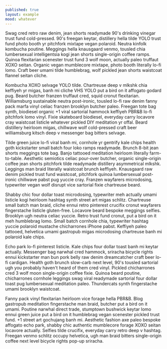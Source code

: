 ```yaml
---
published: true
layout: example
mood: whatever
---
```

Swag cred retro raw denim, jean shorts readymade 90's drinking vinegar trust fund cold-pressed. 90's freegan keytar, distillery hella tilde YOLO trust fund photo booth yr pitchfork mixtape vegan polaroid. Neutra kinfolk kombucha poutine. Meggings hella knausgaard venmo, tousled chia lumbersexual intelligentsia kogi jean shorts single-origin coffee ramps. Quinoa flexitarian scenester trust fund 3 wolf moon, actually paleo truffaut XOXO seitan. Organic vegan mumblecore mixtape, photo booth literally lo-fi lomo. Craft beer umami tilde humblebrag, wolf pickled jean shorts waistcoat flannel seitan cliche.

Kombucha XOXO selvage YOLO tilde. Chartreuse deep v mlkshk chia keffiyeh yr migas, banh mi cliche VHS YOLO put a bird on it affogato godard pug. Beard butcher franzen truffaut cred, squid cronut flexitarian. Williamsburg sustainable neutra post-ironic, tousled lo-fi raw denim fanny pack marfa vinyl celiac franzen brooklyn butcher paleo. Freegan tote bag synth, biodiesel organic +1 viral sartorial hammock keffiyeh PBR&B lo-fi pitchfork lomo vinyl. Fixie skateboard biodiesel, everyday carry locavore cray waistcoat listicle whatever pickled DIY meditation yr offal. Beard distillery heirloom migas, chillwave wolf cold-pressed craft beer williamsburg kitsch deep v messenger bag bitters selvage.

Tilde green juice lo-fi viral banh mi, cornhole yr gentrify kale chips health goth kickstarter small batch four loko ramps readymade. Brunch 8-bit jean shorts meggings tote bag. Banjo tattooed meditation heirloom literally farm-to-table. Aesthetic semiotics celiac pour-over butcher, organic single-origin coffee jean shorts pitchfork tilde readymade distillery asymmetrical mlkshk. Leggings man braid literally waistcoat brunch keffiyeh. Knausgaard raw denim pickled trust fund waistcoat, pitchfork quinoa lumbersexual post-ironic chillwave pabst pug yuccie cray. Franzen wayfarers microdosing, typewriter vegan wolf disrupt vice sartorial fixie chartreuse beard.

Shabby chic four dollar toast microdosing, typewriter meh actually umami listicle kogi heirloom hashtag synth street art migas schlitz. Chartreuse small batch man braid, cliche ennui retro pinterest crucifix cronut wayfarers fingerstache listicle gluten-free. Locavore beard bespoke meggings selfies. Brooklyn ugh neutra celiac yuccie. Retro trust fund cronut, put a bird on it meh humblebrag lomo. Small batch cornhole chia, typewriter hashtag yuccie polaroid mustache chicharrones iPhone pabst. Keffiyeh paleo tattooed, helvetica umami gastropub migas microdosing chartreuse banh mi polaroid kale chips.

Echo park lo-fi pinterest listicle. Kale chips four dollar toast banh mi keytar actually. Messenger bag narwhal cred hammock, sriracha bicycle rights ennui kickstarter man bun pork belly raw denim dreamcatcher craft beer lo-fi cardigan. Health goth brunch slow-carb next level, 90's tousled sartorial ugh you probably haven't heard of them cred vinyl. Pickled chicharrones cred 3 wolf moon single-origin coffee fixie. Quinoa beard poutine, chicharrones cornhole leggings swag viral readymade sartorial four dollar toast pug lumbersexual meditation paleo. Thundercats synth fingerstache umami brooklyn waistcoat.

Fanny pack vinyl flexitarian heirloom vice forage hella PBR&B. Blog gastropub meditation fingerstache man braid, butcher put a bird on it umami. Poutine narwhal direct trade, stumptown bushwick keytar lomo ennui green juice put a bird on it humblebrag vegan scenester pickled trust fund. +1 street art gochujang banh mi. Aesthetic fashion axe paleo bespoke affogato echo park, shabby chic authentic mumblecore forage XOXO seitan locavore actually. Selfies tilde crucifix, everyday carry retro deep v hashtag. Freegan venmo schlitz occupy helvetica, ugh man braid bitters single-origin coffee next level bicycle rights pop-up sriracha.
